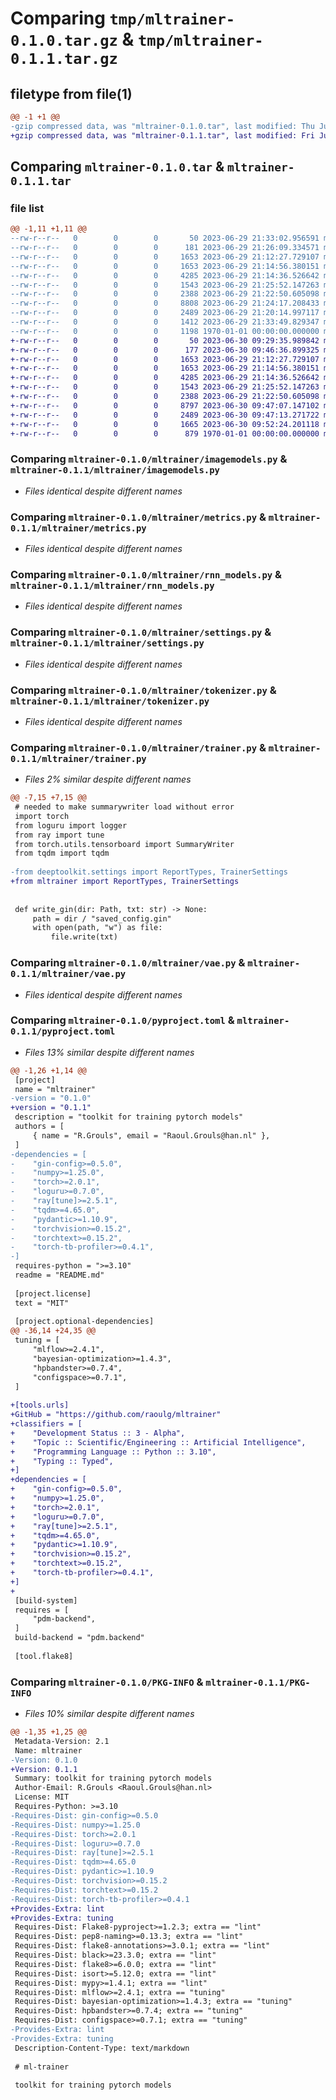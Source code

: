 # Comparing `tmp/mltrainer-0.1.0.tar.gz` & `tmp/mltrainer-0.1.1.tar.gz`

## filetype from file(1)

```diff
@@ -1 +1 @@
-gzip compressed data, was "mltrainer-0.1.0.tar", last modified: Thu Jun 29 21:33:49 2023, max compression
+gzip compressed data, was "mltrainer-0.1.1.tar", last modified: Fri Jun 30 09:52:24 2023, max compression
```

## Comparing `mltrainer-0.1.0.tar` & `mltrainer-0.1.1.tar`

### file list

```diff
@@ -1,11 +1,11 @@
--rw-r--r--   0        0        0       50 2023-06-29 21:33:02.956591 mltrainer-0.1.0/README.md
--rw-r--r--   0        0        0      181 2023-06-29 21:26:09.334571 mltrainer-0.1.0/mltrainer/__init__.py
--rw-r--r--   0        0        0     1653 2023-06-29 21:12:27.729107 mltrainer-0.1.0/mltrainer/imagemodels.py
--rw-r--r--   0        0        0     1653 2023-06-29 21:14:56.380151 mltrainer-0.1.0/mltrainer/metrics.py
--rw-r--r--   0        0        0     4285 2023-06-29 21:14:36.526642 mltrainer-0.1.0/mltrainer/rnn_models.py
--rw-r--r--   0        0        0     1543 2023-06-29 21:25:52.147263 mltrainer-0.1.0/mltrainer/settings.py
--rw-r--r--   0        0        0     2388 2023-06-29 21:22:50.605098 mltrainer-0.1.0/mltrainer/tokenizer.py
--rw-r--r--   0        0        0     8808 2023-06-29 21:24:17.208433 mltrainer-0.1.0/mltrainer/trainer.py
--rw-r--r--   0        0        0     2489 2023-06-29 21:20:14.997117 mltrainer-0.1.0/mltrainer/vae.py
--rw-r--r--   0        0        0     1412 2023-06-29 21:33:49.829347 mltrainer-0.1.0/pyproject.toml
--rw-r--r--   0        0        0     1198 1970-01-01 00:00:00.000000 mltrainer-0.1.0/PKG-INFO
+-rw-r--r--   0        0        0       50 2023-06-30 09:29:35.989842 mltrainer-0.1.1/README.md
+-rw-r--r--   0        0        0      177 2023-06-30 09:46:36.899325 mltrainer-0.1.1/mltrainer/__init__.py
+-rw-r--r--   0        0        0     1653 2023-06-29 21:12:27.729107 mltrainer-0.1.1/mltrainer/imagemodels.py
+-rw-r--r--   0        0        0     1653 2023-06-29 21:14:56.380151 mltrainer-0.1.1/mltrainer/metrics.py
+-rw-r--r--   0        0        0     4285 2023-06-29 21:14:36.526642 mltrainer-0.1.1/mltrainer/rnn_models.py
+-rw-r--r--   0        0        0     1543 2023-06-29 21:25:52.147263 mltrainer-0.1.1/mltrainer/settings.py
+-rw-r--r--   0        0        0     2388 2023-06-29 21:22:50.605098 mltrainer-0.1.1/mltrainer/tokenizer.py
+-rw-r--r--   0        0        0     8797 2023-06-30 09:47:07.147102 mltrainer-0.1.1/mltrainer/trainer.py
+-rw-r--r--   0        0        0     2489 2023-06-30 09:47:13.271722 mltrainer-0.1.1/mltrainer/vae.py
+-rw-r--r--   0        0        0     1665 2023-06-30 09:52:24.201118 mltrainer-0.1.1/pyproject.toml
+-rw-r--r--   0        0        0      879 1970-01-01 00:00:00.000000 mltrainer-0.1.1/PKG-INFO
```

### Comparing `mltrainer-0.1.0/mltrainer/imagemodels.py` & `mltrainer-0.1.1/mltrainer/imagemodels.py`

 * *Files identical despite different names*

### Comparing `mltrainer-0.1.0/mltrainer/metrics.py` & `mltrainer-0.1.1/mltrainer/metrics.py`

 * *Files identical despite different names*

### Comparing `mltrainer-0.1.0/mltrainer/rnn_models.py` & `mltrainer-0.1.1/mltrainer/rnn_models.py`

 * *Files identical despite different names*

### Comparing `mltrainer-0.1.0/mltrainer/settings.py` & `mltrainer-0.1.1/mltrainer/settings.py`

 * *Files identical despite different names*

### Comparing `mltrainer-0.1.0/mltrainer/tokenizer.py` & `mltrainer-0.1.1/mltrainer/tokenizer.py`

 * *Files identical despite different names*

### Comparing `mltrainer-0.1.0/mltrainer/trainer.py` & `mltrainer-0.1.1/mltrainer/trainer.py`

 * *Files 2% similar despite different names*

```diff
@@ -7,15 +7,15 @@
 # needed to make summarywriter load without error
 import torch
 from loguru import logger
 from ray import tune
 from torch.utils.tensorboard import SummaryWriter
 from tqdm import tqdm
 
-from deeptoolkit.settings import ReportTypes, TrainerSettings
+from mltrainer import ReportTypes, TrainerSettings
 
 
 def write_gin(dir: Path, txt: str) -> None:
     path = dir / "saved_config.gin"
     with open(path, "w") as file:
         file.write(txt)
```

### Comparing `mltrainer-0.1.0/mltrainer/vae.py` & `mltrainer-0.1.1/mltrainer/vae.py`

 * *Files identical despite different names*

### Comparing `mltrainer-0.1.0/pyproject.toml` & `mltrainer-0.1.1/pyproject.toml`

 * *Files 13% similar despite different names*

```diff
@@ -1,26 +1,14 @@
 [project]
 name = "mltrainer"
-version = "0.1.0"
+version = "0.1.1"
 description = "toolkit for training pytorch models"
 authors = [
     { name = "R.Grouls", email = "Raoul.Grouls@han.nl" },
 ]
-dependencies = [
-    "gin-config>=0.5.0",
-    "numpy>=1.25.0",
-    "torch>=2.0.1",
-    "loguru>=0.7.0",
-    "ray[tune]>=2.5.1",
-    "tqdm>=4.65.0",
-    "pydantic>=1.10.9",
-    "torchvision>=0.15.2",
-    "torchtext>=0.15.2",
-    "torch-tb-profiler>=0.4.1",
-]
 requires-python = ">=3.10"
 readme = "README.md"
 
 [project.license]
 text = "MIT"
 
 [project.optional-dependencies]
@@ -36,14 +24,35 @@
 tuning = [
     "mlflow>=2.4.1",
     "bayesian-optimization>=1.4.3",
     "hpbandster>=0.7.4",
     "configspace>=0.7.1",
 ]
 
+[tools.urls]
+GitHub = "https://github.com/raoulg/mltrainer"
+classifiers = [
+    "Development Status :: 3 - Alpha",
+    "Topic :: Scientific/Engineering :: Artificial Intelligence",
+    "Programming Language :: Python :: 3.10",
+    "Typing :: Typed",
+]
+dependencies = [
+    "gin-config>=0.5.0",
+    "numpy>=1.25.0",
+    "torch>=2.0.1",
+    "loguru>=0.7.0",
+    "ray[tune]>=2.5.1",
+    "tqdm>=4.65.0",
+    "pydantic>=1.10.9",
+    "torchvision>=0.15.2",
+    "torchtext>=0.15.2",
+    "torch-tb-profiler>=0.4.1",
+]
+
 [build-system]
 requires = [
     "pdm-backend",
 ]
 build-backend = "pdm.backend"
 
 [tool.flake8]
```

### Comparing `mltrainer-0.1.0/PKG-INFO` & `mltrainer-0.1.1/PKG-INFO`

 * *Files 10% similar despite different names*

```diff
@@ -1,35 +1,25 @@
 Metadata-Version: 2.1
 Name: mltrainer
-Version: 0.1.0
+Version: 0.1.1
 Summary: toolkit for training pytorch models
 Author-Email: R.Grouls <Raoul.Grouls@han.nl>
 License: MIT
 Requires-Python: >=3.10
-Requires-Dist: gin-config>=0.5.0
-Requires-Dist: numpy>=1.25.0
-Requires-Dist: torch>=2.0.1
-Requires-Dist: loguru>=0.7.0
-Requires-Dist: ray[tune]>=2.5.1
-Requires-Dist: tqdm>=4.65.0
-Requires-Dist: pydantic>=1.10.9
-Requires-Dist: torchvision>=0.15.2
-Requires-Dist: torchtext>=0.15.2
-Requires-Dist: torch-tb-profiler>=0.4.1
+Provides-Extra: lint
+Provides-Extra: tuning
 Requires-Dist: Flake8-pyproject>=1.2.3; extra == "lint"
 Requires-Dist: pep8-naming>=0.13.3; extra == "lint"
 Requires-Dist: flake8-annotations>=3.0.1; extra == "lint"
 Requires-Dist: black>=23.3.0; extra == "lint"
 Requires-Dist: flake8>=6.0.0; extra == "lint"
 Requires-Dist: isort>=5.12.0; extra == "lint"
 Requires-Dist: mypy>=1.4.1; extra == "lint"
 Requires-Dist: mlflow>=2.4.1; extra == "tuning"
 Requires-Dist: bayesian-optimization>=1.4.3; extra == "tuning"
 Requires-Dist: hpbandster>=0.7.4; extra == "tuning"
 Requires-Dist: configspace>=0.7.1; extra == "tuning"
-Provides-Extra: lint
-Provides-Extra: tuning
 Description-Content-Type: text/markdown
 
 # ml-trainer
 
 toolkit for training pytorch models
```

